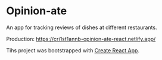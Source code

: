 # Opinion-ate

An app for tracking reviews of dishes at different restaurants.

Production: <https://cri1st1annb-opinion-ate-react.netlify.app/>

Tihs project was bootstrapped with
[Create React App](https://github.com/facebook/create-react-app).

